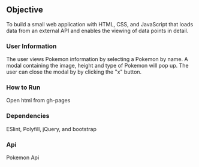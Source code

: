 ## Objective

To build a small web application with HTML, CSS, and JavaScript that loads
data from an external API and enables the viewing of data points in detail.

### User Information

The user views Pokemon information by selecting a Pokemon by name. A modal containing the image, height and type of Pokemon will pop up. The user can close the modal by by clicking the "x" button. 

### How to Run

Open html from gh-pages

### Dependencies

ESlint, Polyfill, jQuery, and bootstrap

### Api

Pokemon Api
